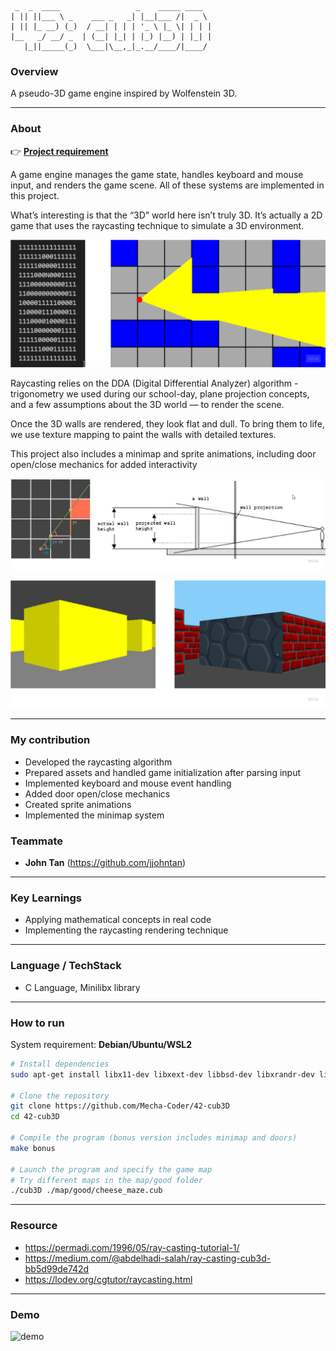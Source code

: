 ```text
 _  _  ____                 _    _____ ____  
| || ||___ \ _    ___ _   _| |__|___ /|  _ \ 
| || |_ __) (_)  / __| | | | '_ \ |_ \| | | |
|__   _/ __/ _  | (__| |_| | |_) |__) | |_| |
   |_||_____(_)  \___|\__,_|_.__/____/|____/    
```

### **Overview**

A pseudo-3D game engine inspired by Wolfenstein 3D.

---

### **About**

👉 [**Project requirement**](\demo\en.subject.pdf)


A game engine manages the game state, handles keyboard and mouse input, and renders the game scene.
All of these systems are implemented in this project.

What’s interesting is that the “3D” world here isn’t truly 3D.
It’s actually a 2D game that uses the raycasting technique to simulate a 3D environment.

![figure-1](https://github.com/Mecha-Coder/42-cub3D/blob/main/demo/figure-1.png)

Raycasting relies on the DDA (Digital Differential Analyzer) algorithm - trigonometry we used during our school-day, plane projection concepts, and a few assumptions about the 3D world — to render the scene.

Once the 3D walls are rendered, they look flat and dull. To bring them to life, we use texture mapping to paint the walls with detailed textures. 

This project also includes a minimap and sprite animations, including door open/close mechanics for added interactivity

![figure-2](https://github.com/Mecha-Coder/42-cub3D/blob/main/demo/figure-2.png)

![figure-3](https://github.com/Mecha-Coder/42-cub3D/blob/main/demo/figure-3.png)

---

### **My contribution**
- Developed the raycasting algorithm
- Prepared assets and handled game initialization after parsing input
- Implemented keyboard and mouse event handling
- Added door open/close mechanics
- Created sprite animations
- Implemented the minimap system

### **Teammate**
- **John Tan** (https://github.com/jjohntan)

---

### **Key Learnings**
- Applying mathematical concepts in real code
- Implementing the raycasting rendering technique

---


### **Language / TechStack**
- C Language, Minilibx library

---

### **How to run**

System requirement: **Debian/Ubuntu/WSL2**


```bash
# Install dependencies
sudo apt-get install libx11-dev libxext-dev libbsd-dev libxrandr-dev libxfixes-dev

# Clone the repository
git clone https://github.com/Mecha-Coder/42-cub3D
cd 42-cub3D

# Compile the program (bonus version includes minimap and doors)
make bonus

# Launch the program and specify the game map
# Try different maps in the map/good folder
./cub3D ./map/good/cheese_maze.cub

```

---

### **Resource**
- https://permadi.com/1996/05/ray-casting-tutorial-1/
- https://medium.com/@abdelhadi-salah/ray-casting-cub3d-bb5d99de742d
- https://lodev.org/cgtutor/raycasting.html

--- 

### Demo

![demo](https://github.com/Mecha-Coder/42-cub3D/blob/main/demo/demo.gif)

